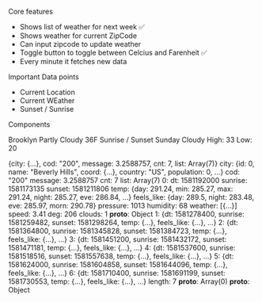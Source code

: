 Core features

- Shows list of weather for next week ✅
- Shows weather for current ZipCode
- Can input zipcode to update weather
- Toggle button to toggle between Celcius and Farenheit ✅
- Every minute it fetches new data

Important Data points

- Current Location
- Current WEather
- Sunset / Sunrise

Components

<Hero weatherData={this.weatherData}>
  <Text>Brooklyn</Text>
  <Text>Partly Cloudy</Text>
  <Text>36F</Text>
</Hero>

<Info>
  <Text>Sunrise / Sunset</Text>
</Info>

<WeatherList>
  <WeatherListItem/>
  <WeatherListItem/>
  <WeatherListItem/>
  <WeatherListItem/>
  <WeatherListItem/>
</WeatherList>

<WeatherListItem>
  <Text>Sunday</Text>
  <Text>Cloudy</Text>
  <Text>High: 33</Text>
  <Text>Low: 20</Text>
</WeatherListItem>

<ToggleBar/>

<ZipcodeInput/>

{city: {…}, cod: "200", message: 3.2588757, cnt: 7, list: Array(7)}
city: {id: 0, name: "Beverly Hills", coord: {…}, country: "US", population: 0, …}
cod: "200"
message: 3.2588757
cnt: 7
list: Array(7)
0:
dt: 1581192000
sunrise: 1581173135
sunset: 1581211806
temp: {day: 291.24, min: 285.27, max: 291.24, night: 285.27, eve: 286.84, …}
feels_like: {day: 289.5, night: 283.48, eve: 285.97, morn: 290.78}
pressure: 1013
humidity: 68
weather: [{…}]
speed: 3.41
deg: 206
clouds: 1
**proto**: Object
1: {dt: 1581278400, sunrise: 1581259482, sunset: 1581298264, temp: {…}, feels_like: {…}, …}
2: {dt: 1581364800, sunrise: 1581345828, sunset: 1581384723, temp: {…}, feels_like: {…}, …}
3: {dt: 1581451200, sunrise: 1581432172, sunset: 1581471181, temp: {…}, feels_like: {…}, …}
4: {dt: 1581537600, sunrise: 1581518516, sunset: 1581557638, temp: {…}, feels_like: {…}, …}
5: {dt: 1581624000, sunrise: 1581604858, sunset: 1581644096, temp: {…}, feels_like: {…}, …}
6: {dt: 1581710400, sunrise: 1581691199, sunset: 1581730553, temp: {…}, feels_like: {…}, …}
length: 7
**proto**: Array(0)
**proto**: Object
